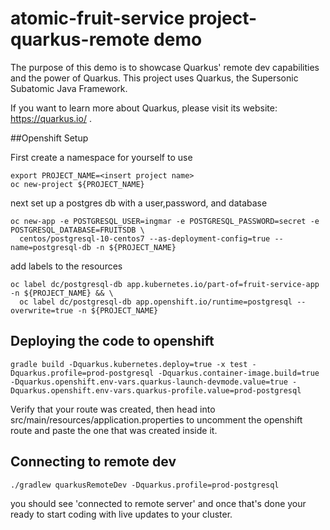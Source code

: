 # atomic-fruit-service project- quarkus-remote demo

The purpose of this demo is to showcase Quarkus' remote dev capabilities
and the power of Quarkus.
This project uses Quarkus, the Supersonic Subatomic Java Framework.

If you want to learn more about Quarkus, please visit its website: https://quarkus.io/ .

##Openshift Setup

First create a namespace for yourself to use 
```
export PROJECT_NAME=<insert project name>
oc new-project ${PROJECT_NAME}
```
next set up a postgres db with a user,password, and database
```
oc new-app -e POSTGRESQL_USER=ingmar -e POSTGRESQL_PASSWORD=secret -e POSTGRESQL_DATABASE=FRUITSDB \
  centos/postgresql-10-centos7 --as-deployment-config=true --name=postgresql-db -n ${PROJECT_NAME}
```
add labels to the resources 
```
oc label dc/postgresql-db app.kubernetes.io/part-of=fruit-service-app -n ${PROJECT_NAME} && \
  oc label dc/postgresql-db app.openshift.io/runtime=postgresql --overwrite=true -n ${PROJECT_NAME}
```
## Deploying the code to openshift
```
gradle build -Dquarkus.kubernetes.deploy=true -x test -Dquarkus.profile=prod-postgresql -Dquarkus.container-image.build=true -Dquarkus.openshift.env-vars.quarkus-launch-devmode.value=true -Dquarkus.openshift.env-vars.quarkus-profile.value=prod-postgresql
```
Verify that your route was created, then head into src/main/resources/application.properties
to uncomment the openshift route and paste the one that was created inside it.

## Connecting to remote dev
```
./gradlew quarkusRemoteDev -Dquarkus.profile=prod-postgresql
```
you should see 'connected to remote server' and once that's done your ready to start coding with live updates to your cluster.


